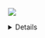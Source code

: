 ![](./md-sample-sequence.svg)

<details>

```plantuml : md-sample-sequence
!include ./Sequence_UML.puml 
```

</details>